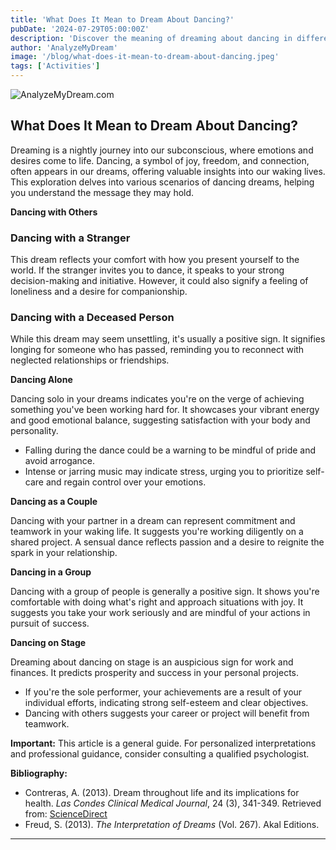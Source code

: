 ```yaml
---
title: 'What Does It Mean to Dream About Dancing?'
pubDate: '2024-07-29T05:00:00Z'
description: 'Discover the meaning of dreaming about dancing in different contexts and what your subconscious might be trying to communicate to you.'
author: 'AnalyzeMyDream'
image: '/blog/what-does-it-mean-to-dream-about-dancing.jpeg'
tags: ['Activities']
---
```


![AnalyzeMyDream.com](/blog/what-does-it-mean-to-dream-about-dancing.jpeg)

## What Does It Mean to Dream About Dancing?

Dreaming is a nightly journey into our subconscious, where emotions and desires come to life. Dancing, a symbol of joy, freedom, and connection, often appears in our dreams, offering valuable insights into our waking lives. This exploration delves into various scenarios of dancing dreams, helping you understand the message they may hold.

**Dancing with Others**

### Dancing with a Stranger

This dream reflects your comfort with how you present yourself to the world. If the stranger invites you to dance, it speaks to your strong decision-making and initiative. However, it could also signify a feeling of loneliness and a desire for companionship.

### Dancing with a Deceased Person

While this dream may seem unsettling, it's usually a positive sign. It signifies longing for someone who has passed, reminding you to reconnect with neglected relationships or friendships.

**Dancing Alone**

Dancing solo in your dreams indicates you're on the verge of achieving something you've been working hard for.  It showcases your vibrant energy and good emotional balance, suggesting satisfaction with your body and personality.  

- Falling during the dance could be a warning to be mindful of pride and avoid arrogance.
- Intense or jarring music may indicate stress, urging you to prioritize self-care and regain control over your emotions.

**Dancing as a Couple**

Dancing with your partner in a dream can represent commitment and teamwork in your waking life. It suggests you're working diligently on a shared project. A sensual dance reflects passion and a desire to reignite the spark in your relationship. 

**Dancing in a Group**

Dancing with a group of people is generally a positive sign.  It shows you're comfortable with doing what's right and approach situations with joy. It suggests you take your work seriously and are mindful of your actions in pursuit of success.

**Dancing on Stage**

Dreaming about dancing on stage is an auspicious sign for work and finances. It predicts prosperity and success in your personal projects.  

- If you're the sole performer, your achievements are a result of your individual efforts, indicating strong self-esteem and clear objectives.
- Dancing with others suggests your career or project will benefit from teamwork. 

**Important:** This article is a general guide. For personalized interpretations and professional guidance, consider consulting a qualified psychologist.

**Bibliography:**

- Contreras, A. (2013). Dream throughout life and its implications for health. *Las Condes Clinical Medical Journal*, 24 (3), 341-349. Retrieved from: [ScienceDirect](https://www.sciencedirect.com/science/article/pii/S0716864013701718#bib0010)
- Freud, S. (2013). *The Interpretation of Dreams* (Vol. 267). Akal Editions.

---
